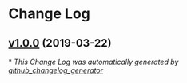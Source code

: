 # Change Log

## [v1.0.0](https://github.com/honzahommer/node-fs-mktemp/tree/v1.0.0) (2019-03-22)


\* *This Change Log was automatically generated by [github_changelog_generator](https://github.com/skywinder/Github-Changelog-Generator)*